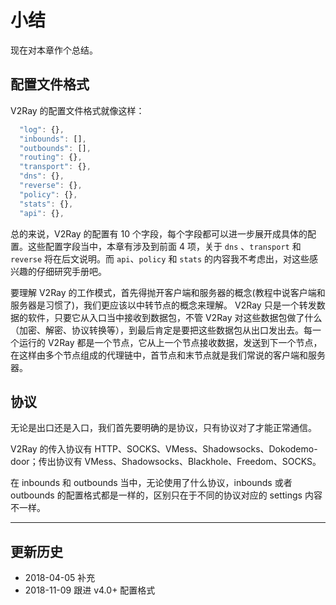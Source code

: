 # 小结

现在对本章作个总结。

## 配置文件格式

V2Ray 的配置文件格式就像这样：

```javascript
  "log": {},
  "inbounds": [],
  "outbounds": [],
  "routing": {},
  "transport": {},
  "dns": {},
  "reverse": {},
  "policy": {},
  "stats": {},
  "api": {},
```

总的来说，V2Ray 的配置有 10 个字段，每个字段都可以进一步展开成具体的配置。这些配置字段当中，本章有涉及到前面 4 项，关于 `dns` 、`transport` 和 `reverse` 将在后文说明。而 `api`、`policy` 和 `stats` 的内容我不考虑出，对这些感兴趣的仔细研究手册吧。

要理解 V2Ray 的工作模式，首先得抛开客户端和服务器的概念(教程中说客户端和服务器是习惯了)，我们更应该以中转节点的概念来理解。 V2Ray 只是一个转发数据的软件，只要它从入口当中接收到数据包，不管 V2Ray 对这些数据包做了什么（加密、解密、协议转换等），到最后肯定是要把这些数据包从出口发出去。每一个运行的 V2Ray 都是一个节点，它从上一个节点接收数据，发送到下一个节点，在这样由多个节点组成的代理链中，首节点和末节点就是我们常说的客户端和服务器。


## 协议

无论是出口还是入口，我们首先要明确的是协议，只有协议对了才能正常通信。

V2Ray 的传入协议有 HTTP、SOCKS、VMess、Shadowsocks、Dokodemo-door；传出协议有 VMess、Shadowsocks、Blackhole、Freedom、SOCKS。

在 inbounds 和 outbounds 当中，无论使用了什么协议，inbounds 或者 outbounds 的配置格式都是一样的，区别只在于不同的协议对应的 settings 内容不一样。

-----
## 更新历史

- 2018-04-05 补充
- 2018-11-09 跟进 v4.0+ 配置格式
